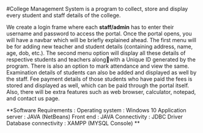 #College Management System is a program to collect, store and display every student and staff details of the college.

We create a login frame where each **staff/admin** has to enter their username and password to access the portal. Once the portal opens, you will have a navbar which will be briefly explained ahead. 
The first menu will be for adding new teacher and student details (containing address, name, age, dob, etc.). 
The second menu option will display all these details of respective students and teachers alongwith a Unique ID generated by the program.
There is also an option to mark attendance and view the same. 
Examination details of students can also be added and displayed as well by the staff. 
Fee payment details of those students who have paid the fees is stored and displayed as well, which can be paid through the portal itself. 
Also, there will be extra features such as web browser, calculator, notepad, and contact us page.


**Software Requirements :
Operating system : Windows 10
Application server : JAVA (NetBeans)
Front end : JAVA
Connectivity : JDBC Driver
Database connectivity : XAMPP (MYSQL Console)
**
